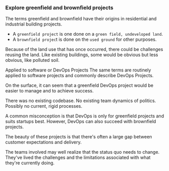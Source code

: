 ### Explore greenfield and brownfield projects

The terms greenfield and brownfield have their origins in residential and industrial building projects.

- A `greenfield project` is one done on a `green field, undeveloped land`. 
- A `brownfield projec`t is done on the `used ground` for other purposes.

Because of the land use that has once occurred, there could be challenges reusing the land. Like existing buildings, 
some would be obvious but less obvious, like polluted soil.

Applied to software or DevOps Projects
The same terms are routinely applied to software projects and commonly describe DevOps Projects.

On the surface, it can seem that a greenfield DevOps project would be easier to manage and to achieve success.

There was no existing codebase.
No existing team dynamics of politics. Possibly no current, rigid processes.


A common misconception is that DevOps is only for greenfield projects and suits startups best.
However, DevOps can also succeed with brownfield projects.

The beauty of these projects is that there's often a large gap between customer expectations and delivery.

The teams involved may well realize that the status quo needs to change.
They've lived the challenges and the limitations associated with what they're currently doing.

